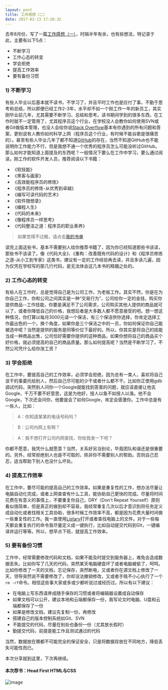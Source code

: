 ```yaml
---
layout: post
title: 工作感想（二）
date: 2017-02-13 17:26:32
---
```


去年8月份，写了一篇[工作感想（一）](http://reborncodinglife.com/2016/08/17/thoughts-about-job-1/)，时隔半年有余，也有些想法，特记录于此，主要有以下5点：

- 不断学习
- 工作心态的转变
- 学会拒绝
- 提高工作效率
- 要有备份习惯

### 1) 不断学习

有些人毕业以后基本就不读书，不学习了，并且平时工作也是应付了事，不勤于思考和总结，所以即便已经工作2-3年，水平却不如一个刚工作一年的新员工，其实刚毕业前几年，尤其需要不断学习、总结和思考。读书期间学到的很多东西，在工作时就不一定管用了，尤其程序员这个行业，在学校没人会教你如何使用SVN或者Git做版本管理，也没人会给你说[Stack Overflow](http://stackoverflow.com/)基本有你遇到的所有问题和答案，更别说有人教你如何科学上网（程序员这个行业，有时候不能谷歌是很痛苦的）。甚至有些人毕业几年了都不知道[GitHub](https://github.com/)的存在，当然不知道GitHub也不能说明你工作能力不行，但是我想不通一个优秀的程序员怎么可能没听过GitHub。那么如何才能知道上面提及的东西呢？一般情况下要么在工作中学习，要么通过阅读。刚工作的软件开发人员，推荐阅读以下书籍：

- 《软技能》
- 《黑客与画家》
- 《高效能程序员的修炼》
- 《程序员的修炼-从优秀到卓越》
- 《编写可读代码的艺术》
- 《软件随想录》
- 《编程人生》
- 《代码的未来》
- 《像程序员一样思考》
- 《代码整洁之道：程序员的职业素养》

>如果觉得不过瘾，请点击[我的书单](http://reborncodinglife.com/2016/01/30/my-book-list/)

读完上面这些书，基本不需要别人给你推荐书籍了，因为你已经知道那些书该读，那些书不该读了。像《代码大全》、《重构：改善既有代码的设计》和《程序员修炼之道-从小工到专家》这类书，建议有一定的工作经验再去读，并且多读几遍，因为仅凭在学校写的那几行代码，是无法体会这几本书的精髓之处的。

### 2) 工作心态的转变

有些人在工作时，总是觉得自己是为公司工作，为老板工作。其实不然，你是在为你自己工作，你和公司之间其实是一种“交易行为”，公司给你一定的金钱，购买你提供商品--工作技能，你要是满足不了公司需求，公司购买其他人提供的商品就可以了，或者你降低自己的价格，我想后者是大多数人都不愿意接受的吧。想一想这种情况，你打算以每月3000元请一个保洁，有三个保洁供你选择，你肯定选择工作最出色的一个。换个角度，如果你是三个保洁之中的一员，你如何保证你自己能被选中呢？当然是提供的服务是同等价位下最好的。所以，你其实是将自己的技能当成一种商品出售，公司恰好需要你提供的这种商品，如果你想将自己的商品买个好价格，就必须提高的自己的商品质量。那么如何提高呢？当然是不断学习了，不然公司凭什么给你涨工资？

### 3) 学会拒绝

在工作中，要提高自己的工作效率，必须学会拒绝，因为总有一类人，喜欢将自己该干的事委托给别人，然后自己尽可能的少干或者什么都不干。比如你正使用gdb调试代码，突然别人问你一个Google就能找到答案的问题，就应该直接让他去Google，千万不要不好意思，这是为他好，授人以鱼不如授人以渔。他不会Google，下次还会问你，他要是会了如何Google，肯定会感激你。工作中总是有一些人，比如：

>A：你知道某某的电话号码吗？

>B：公司内网上有啊？

>A：我不想打开公司内网查找，你给我发一下吧？

你都不愿意，我凭什么就愿意？当然，关系好另当别论，毕竟团队和谐还是很重要的。另外，经常拒绝别人也是不可取的，除非你不需要别人的帮助。否则自己忍忍，适当帮助下别人也没什么坏处。

### 4) 提高工作效率

在工作中，要尽可能的提高自己的工作效率。如果是重复性的工作，想办法尽量让电脑自动化完成，或者上网查查有什么工具，能协助自己更快的完成。尽量将时间花费在有意义的事情上，不要重复你自己，DRY（Don't Repeat Yourself）原则看似很简单，但是真正的做到却不容易，我经常重复几次以后才意识到将任务定义成自动化或者找相关工具协助，很多时候工作效率不高，都是因为花费大量时间做一些重复性的工作。我一直使用[Listary](http://www.listary.com/)打开或者查找电脑上的文件。对于一些每天都会重复执行的命令我尽量定义成一键执行，比如自动提交代码到Git，一键编译并运行等等。所以，想早点下班，就提高工作效率。

### 5) 要有备份习惯

工作中，经常需要修改代码和文档，如果不能及时提交到服务器上，难免会造成数据丢失。比如你写了几天的代码，突然某天电脑硬盘坏了或者电脑被偷了，呵呵。比如你修改了一天的文档，忘记保存，突然断电，又或者你在源文档上修改了一天，领导突然说不需要修改了，你却没法撤销修改，又或者手贱不小心执行了一个`rm -rf`命令。相信这些事大家或多或少都听说过或经历过。所以有以下建议：

- 在电脑上写东西请养成随手保存的习惯或者将编辑器设置成自动保存
- 如果文档可以公开，建议本地和云端都保存一份，我写论文时电脑、U盘和云端都保存了一份
- 如果是修改文档，建议先复制一份，再修改
- 搭建自己的版本控制系统如Git、SVN
- 不能提交的代码，尽量在别处也备份一份（尤其放长假时）
- 勤提交代码，前提是能工作且测试通过的代码

当然，数据放在哪都不可能完全的保证安全，只是将数据存放在不同地方，降低丢失可能性而已。

本次分享就到这里，下次再继续。

#### 本次荐书：Head First HTML与CSS

![image](https://img11.360buyimg.com/n1/s200x200_jfs/t1885/267/1631684951/147491/9428b493/566f8aeaNfc21b138.jpg)
